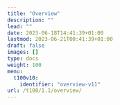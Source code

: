 ```yaml
---
title: "Overview"
description: ""
lead: ""
date: 2023-06-18T14:41:39+01:00
lastmod: 2023-06-21T00:41:39+01:00
draft: false
images: []
type: docs
weight: 100
menu:
  t100v10:
    identifier: "overview-v11"
url: /t100/1.1/overview/
---
```

